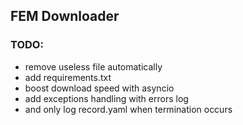 ## FEM Downloader

### TODO: 

+ remove useless file automatically
+ add requirements.txt
+ boost download speed with asyncio
+ add exceptions handling with errors log
+ and only log record.yaml when termination occurs